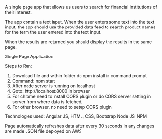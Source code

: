 A single page app that allows us users to search for financial institutions of their interest. 

The app contain a text input. When the user enters some text into the text input, the app should use the provided data feed to search product names for the term the user entered into the text input. 

When the results are returned you should display the results in the same page. 

Single Page Application

Steps to Run:
1.	Download file and within folder do npm install in command prompt
2.	Command: npm start
3.	After node server is running on localhost
4.	Goto: http://localhost:8000 in browser
5.	For chrome need to install CORS plugin or do CORS server setting in server from where data is fetched.
6.	For other browser, no need to setup CORS plugin

Technologies used:
Angular JS, HTML, CSS, Bootstrap
Node JS, NPM

Page automatically refreshes data after every 30 seconds in any changes are made 
JSON file deployed on AWS
